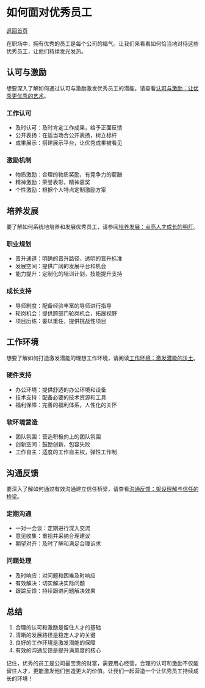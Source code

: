 # 如何面对优秀员工

[返回首页](../README.md)

在职场中，拥有优秀的员工是每个公司的福气。让我们来看看如何恰当地对待这些优秀员工，让他们持续发光发热。

## 认可与激励

想要深入了解如何通过认可与激励激发优秀员工的潜能，请查看[认可与激励：让优秀更优秀的艺术](./recognition-and-motivation.md)。

### 工作认可
- 及时认可：及时肯定工作成果，给予正面反馈
- 公开表扬：在适当场合公开表扬，树立标杆
- 成果展示：搭建展示平台，让优秀成果被看见

### 激励机制
- 物质激励：合理的物质奖励，有竞争力的薪酬
- 精神激励：荣誉表彰，精神嘉奖
- 个性激励：根据个人特点定制激励方案

## 培养发展

要了解如何系统地培养和发展优秀员工，请参阅[培养发展：点亮人才成长的明灯](./training-and-development.md)。

### 职业规划
- 晋升通道：明确的晋升路径，透明的晋升标准
- 发展空间：提供广阔的发展平台和机会
- 能力提升：定制化的培训计划，技能提升支持

### 成长支持
- 导师制度：配备经验丰富的导师进行指导
- 轮岗机会：提供跨部门轮岗机会，拓展视野
- 项目历练：委以重任，提供挑战性项目

## 工作环境

想要了解如何打造激发潜能的理想工作环境，请阅读[工作环境：激发潜能的沃土](./work-environment.md)。

### 硬件支持
- 办公环境：提供舒适的办公环境和设备
- 技术支持：配备必要的技术资源和工具
- 福利保障：完善的福利体系，人性化的关怀

### 软环境营造
- 团队氛围：营造积极向上的团队氛围
- 创新空间：鼓励创新，包容失败
- 工作自主：适度的工作自主权，弹性工作制

## 沟通反馈

要深入了解如何通过有效沟通建立信任桥梁，请查看[沟通反馈：架设理解与信任的桥梁](./communication-and-feedback.md)。

### 定期沟通
- 一对一会谈：定期进行深入交流
- 意见收集：重视并采纳合理建议
- 期望对齐：及时了解和满足合理诉求

### 问题处理
- 及时响应：对问题和困难及时响应
- 有效解决：切实解决实际问题
- 跟踪反馈：持续跟进问题解决效果

## 总结

1. 合理的认可和激励是留住人才的基础
2. 清晰的发展路径是稳定人才的关键
3. 良好的工作环境是激发潜能的保障
4. 有效的沟通反馈是提升满意度的核心

记住，优秀的员工是公司最宝贵的财富，需要用心经营。合理的认可和激励不仅能留住人才，更能激发他们创造更大的价值。让我们一起营造一个让优秀员工持续成长的环境！